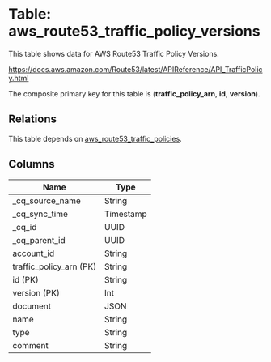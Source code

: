# Table: aws_route53_traffic_policy_versions

This table shows data for AWS Route53 Traffic Policy Versions.

https://docs.aws.amazon.com/Route53/latest/APIReference/API_TrafficPolicy.html

The composite primary key for this table is (**traffic_policy_arn**, **id**, **version**).

## Relations

This table depends on [aws_route53_traffic_policies](aws_route53_traffic_policies).

## Columns

| Name          | Type          |
| ------------- | ------------- |
|_cq_source_name|String|
|_cq_sync_time|Timestamp|
|_cq_id|UUID|
|_cq_parent_id|UUID|
|account_id|String|
|traffic_policy_arn (PK)|String|
|id (PK)|String|
|version (PK)|Int|
|document|JSON|
|name|String|
|type|String|
|comment|String|